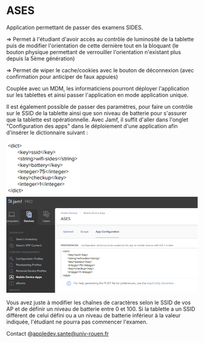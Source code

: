 # ASES

Application permettant de passer des examens SIDES.

=> Permet à l'étudiant d'avoir accès au contrôle de luminosité de la tablette puis de modifier l'orientation de cette dernière tout en la bloquant (le bouton physique permettant de verrouiller l'orientation n'existant plus depuis la 5ème génération)

=> Permet de wiper le cache/cookies avec le bouton de déconnexion (avec confirmation pour anticiper de faux appuies) 

Couplée avec un MDM, les informaticiens pourront déployer l'application sur les tablettes et ainsi passer l'application en mode application unique.  

Il est également possible de passer des paramètres, pour faire un contrôle sur le SSID de la tablette ainsi que son niveau de batterie pour s'assurer que la tablette est opérationnelle. 
Avec Jamf, il suffit d'aller dans l'onglet "Configuration des apps" dans le déploiement d'une application afin d'insérer le dictionnaire suivant : 

![alt text](ASES/appconfig_plist.PNG)
![alt text](ASES/jamf-appconfig.PNG)

Vous avez juste à modifier les chaînes de caractères selon le SSID de vos AP et de définir un niveau de batterie entre 0 et 100.
Si la tablette a un SSID différent de celui défini ou a un niveau de batterie inférieur à la valeur indiquée, l'étudiant ne pourra pas commencer l'examen.

Contact @appledev.sante@univ-rouen.fr
